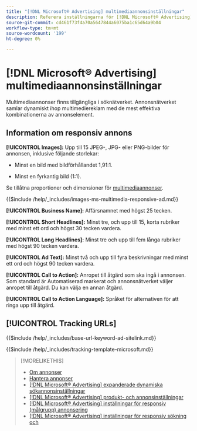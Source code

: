 ```yaml
---
title: "[!DNL Microsoft® Advertising] multimediaannonsinställningar"
description: Referera inställningarna för [!DNL Microsoft® Advertising] multimediaannonser.
source-git-commit: cd461f73f4a70a5647844a6075ba1c65d64a9b04
workflow-type: tm+mt
source-wordcount: '199'
ht-degree: 0%

---
```


# [!DNL Microsoft® Advertising] multimediaannonsinställningar

Multimediaannonser finns tillgängliga i söknätverket. Annonsnätverket samlar dynamiskt ihop multimediereklam med de mest effektiva kombinationerna av annonselement.

## Information om responsiv annons

**[!UICONTROL Images]:** Upp till 15 JPEG-, JPG- eller PNG-bilder för annonsen, inklusive följande storlekar:

* Minst en bild med bildförhållandet 1,91:1.

* Minst en fyrkantig bild (1:1).

Se tillåtna proportioner och dimensioner för [multimediaannonser](https://help.ads.microsoft.com/#apex/ads/en/60107/0).

<!-- Instructions -->

{{$include /help/_includes/images-ms-multimedia-responsive-ad.md}}

**[!UICONTROL Business Name]:** Affärsnamnet med högst 25 tecken.

**[!UICONTROL Short Headlines]:** Minst tre, och upp till 15, korta rubriker med minst ett ord och högst 30 tecken vardera.

**[!UICONTROL Long Headlines]:** Minst tre och upp till fem långa rubriker med högst 90 tecken vardera.

**[!UICONTROL Ad Text]:** Minst två och upp till fyra beskrivningar med minst ett ord och högst 90 tecken vardera.

**[!UICONTROL Call to Action]:** Anropet till åtgärd som ska ingå i annonsen. Som standard är Automatiserad markerat och annonsnätverket väljer anropet till åtgärd. Du kan välja en annan åtgärd.

**[!UICONTROL Call to Action Language]:** Språket för alternativen för att ringa upp till åtgärd.

## [!UICONTROL Tracking URLs]

<!-- **[!UICONTROL Base URl]:** -->

{{$include /help/_includes/base-url-keyword-ad-sitelink.md}}

<!-- **[!UICONTROL Tracking Template]:** -->

{{$include /help/_includes/tracking-template-microsoft.md}}

>[!MORELIKETHIS]
>
>* [Om annonser](ad-about.md)
>* [Hantera annonser](ad-manage.md)
>* [[!DNL Microsoft® Advertising] expanderade dynamiska sökannonsinställningar](ad-settings-microsoft-dsa.md)
>* [[!DNL Microsoft® Advertising] produkt- och annonsinställningar](ad-settings-microsoft-product.md)
>* [[!DNL Microsoft® Advertising] inställningar för responsiv (målgrupp) annonsering](ad-settings-microsoft-responsive.md)
>* [[!DNL Microsoft® Advertising] inställningar för responsiv sökning och](ad-settings-microsoft-rsa.md)


